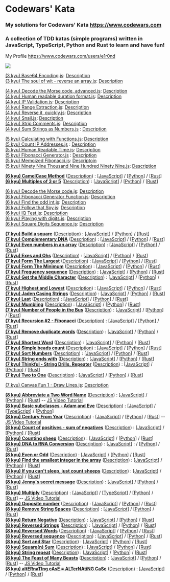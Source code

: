 # Codewars' Kata

### My solutions for Codewars' Kata https://www.codewars.com

### A collection of TDD katas (simple programs) written in JavaScript, TypeScript, Python and Rust to learn and have fun!

My Profile https://www.codewars.com/users/e1r0nd<br>

![](https://www.codewars.com/users/e1r0nd/badges/large)

[(3 kyu) Base64 Encoding.js](<(3%20kyu)%20Base64%20Encoding.js>): [Description](https://www.codewars.com/kata/5270f22f862516c686000161)
<br>
[(3 kyu) The soul of wit - reverse an array.js](<(3%20kyu)%20The%20soul%20of%20wit%20-%20reverse%20an%20array.js>): [Description](https://www.codewars.com/kata/the-soul-of-wit-reverse-an-array)

[(4 kyu) Decode the Morse code, advanced.js](<(4%20kyu)%20Decode%20the%20Morse%20code%2C%20advanced.js>): [Description](https://www.codewars.com/kata/decode-the-morse-code-advanced)
<br>
[(4 kyu) Human readable duration format.js](<(4%20kyu)%20Human%20readable%20duration%20format.js>): [Description](https://www.codewars.com/kata/human-readable-duration-format)
<br>
[(4 kyu) IP Validation.js](<(4%20kyu)%20IP%20Validation.js>): [Description](https://www.codewars.com/kata/ip-validation)
<br>
[(4 kyu) Range Extraction.js](<(4%20kyu)%20Range%20Extraction.js>): [Description](https://www.codewars.com/kata/range-extraction)
<br>
[(4 kyu) Reverse it, quickly.js](<(4%20kyu)%20Reverse%20it%2C%20quickly.js>): [Description](https://www.codewars.com/kata/reverse-it-quickly)
<br>
[(4 kyu) Snail.js](<(4%20kyu)%20Snail.js>): [Description](https://www.codewars.com/kata/snail/javascript)
<br>
[(4 kyu) Strip Comments.js](<(4%20kyu)%20Strip%20Comments.js>): [Description](https://www.codewars.com/kata/51c8e37cee245da6b40000bd)
<br>
[(4 kyu) Sum Strings as Numbers.js](<(4%20kyu)%20Sum%20Strings%20as%20Numbers.js>) : [Description](https://www.codewars.com/kata/5324945e2ece5e1f32000370)

[(5 kyu) Calculating with Functions.js](<(5%20kyu)%20Calculating%20with%20Functions.js>): [Description](https://www.codewars.com/kata/525f3eda17c7cd9f9e000b39/)
<br>
[(5 kyu) Count IP Addresses.js](<(5%20kyu)%20Count%20IP%20Addresses.js>) : [Description](https://www.codewars.com/kata/526989a41034285187000de4)
<br>
[(5 kyu) Human Readable Time.js](<(5%20kyu)%20Human%20Readable%20Time.js>): [Description](https://www.codewars.com/kata/human-readable-time)
<br>
[(5 kyu) Fibonacci Generator.js](<(5%20kyu)%20Fibonacci%20Generator.js>) : [Description](https://www.codewars.com/kata/522498c9906b0cfcb40001fc)
<br>
[(5 kyu) Memoized Fibonacci.js](<(5%20kyu)%20Memoized%20Fibonacci.js>): [Descriptoin](https://www.codewars.com/kata/memoized-fibonacci)
<br>
[(5 kyu) Ninety Nine Thousand Nine Hundred Ninety Nine.js](<(5%20kyu)%20Ninety%20Nine%20Thousand%20Nine%20Hundred%20Ninety%20Nine.js>): [Description](https://www.codewars.com/kata/5463c8db865001c1710003b2)

**[(6 kyu) CamelCase Method](https://www.codewars.com/kata/camelcase-method/)**
([Description](<(6%20kyu)%20CamelCase%20Method/(6%20kyu)%20CamelCase%20Method.md>)) :
[[JavaScript](<(6%20kyu)%20CamelCase%20Method/(6%20kyu)%20CamelCase%20Method.js>)]
/ [[Python](<(6%20kyu)%20CamelCase%20Method/(6%20kyu)%20CamelCase%20Method.py>)]
/ [[Rust](<(6%20kyu)%20CamelCase%20Method/(6%20kyu)%20CamelCase%20Method.rs>)]
<br>
**[(6 kyu) Multiples of 3 or 5](https://www.codewars.com/kata/multiples-of-3-or-5/)**
([Description](<(6%20kyu)%20Multiples%20of%203%20and%205/(6%20kyu)%20Multiples%20of%203%20and%205.md>)) :
[[JavaScript](<(6%20kyu)%20Multiples%20of%203%20and%205/(6%20kyu)%20Multiples%20of%203%20and%205.js>)]
/ [[Python](<(6%20kyu)%20Multiples%20of%203%20and%205/(6%20kyu)%20Multiples%20of%203%20and%205.py>)]
/ [[Rust](<(6%20kyu)%20Multiples%20of%203%20and%205/(6%20kyu)%20Multiples%20of%203%20and%205.rs>)]
<br>

[(6 kyu) Decode the Morse code.js](<(6%20kyu)%20Decode%20the%20Morse%20code.js>): [Description](https://www.codewars.com/kata/decode-the-morse-code)
<br>
[(6 kyu) Fibonacci Generator Function.js](<(6%20kyu)%20Fibonacci%20Generator%20Function.js>): [Description](https://www.codewars.com/kata/fibonacci-generator-function)
<br>
[(6 kyu) Find the odd int.js](<(6%20kyu)%20Find%20the%20odd%20int.js>): [Description](https://www.codewars.com/kata/find-the-odd-int)
<br>
[(6 kyu) Follow that Spy.js](<(6%20kyu)%20Follow%20that%20Spy.js>): [Description](https://www.codewars.com/kata/follow-that-spy)
<br>
[(6 kyu) IQ Test.js](<(6%20kyu)%20IQ%20Test.js>): [Description](https://www.codewars.com/kata/iq-test)
<br>
[(6 kyu) Playing with digits.js](<(6%20kyu)%20Playing%20with%20digits.js>): [Description](https://www.codewars.com/kata/playing-with-digits)
<br>
[(6 kyu) Square Digits Sequence.js](<(6%20kyu)%20Square%20Digits%20Sequence.js>): [Description](https://www.codewars.com/kata/simple-fun-number-23-square-digits-sequence)

**[(7 kyu) Build a square](https://www.codewars.com/kata/build-a-square/)**
([Description](<(7%20kyu)%20Build%20a%20square/(7%20kyu)%20Build%20a%20square.md>)) :
[[JavaScript](<(7%20kyu)%20Build%20a%20square/(7%20kyu)%20Build%20a%20square.js>)]
/ [[Python](<(7%20kyu)%20Build%20a%20square/(7%20kyu)%20Build%20a%20square.py>)]
/ [[Rust](<(7%20kyu)%20Build%20a%20square/(7%20kyu)%20Build%20a%20square.rs>)]
<br>
**[(7 kyu) Complementary DNA](https://www.codewars.com/kata/complementary-dna/)**
([Description](<(7%20kyu)%20Complementary%20DNA/(7%20kyu)%20Complementary%20DNA.md>)) :
[[JavaScript](<(7%20kyu)%20Complementary%20DNA/(7%20kyu)%20Complementary%20DNA.js>)]
/ [[Python](<(7%20kyu)%20Complementary%20DNA/(7%20kyu)%20Complementary%20DNA.py>)]
/ [[Rust](<(7%20kyu)%20Complementary%20DNA/(7%20kyu)%20Complementary%20DNA.rs>)]
<br>
**[(7 kyu) Even numbers in an array](https://www.codewars.com/kata/even-numbers-in-an-array/)**
([Description](<(7%20kyu)%20Even%20numbers%20in%20an%20array/(7%20kyu)%20Even%20numbers%20in%20an%20array.md>)) :
[[JavaScript](<(7%20kyu)%20Even%20numbers%20in%20an%20array/(7%20kyu)%20Even%20numbers%20in%20an%20array.js>)]
/ [[Python](<(7%20kyu)%20Even%20numbers%20in%20an%20array/(7%20kyu)%20Even%20numbers%20in%20an%20array.py>)]
/ [[Rust](<(7%20kyu)%20Even%20numbers%20in%20an%20array/(7%20kyu)%20Even%20numbers%20in%20an%20array.rs>)]
<br>
**[(7 kyu) Exes and Ohs](https://www.codewars.com/kata/exes-and-ohs/)**
([Description](<(7%20kyu)%20Exes%20and%20Ohs/7%20kyu%20Exes%20and%20Ohs.md>)) :
[[JavaScript](<(7%20kyu)%20Exes%20and%20Ohs/7%20kyu%20Exes%20and%20Ohs.js>)]
/ [[Python](<(7%20kyu)%20Complementary%20DNA/(7%20kyu)%20Complementary%20DNA.py>)]
/ [[Rust](<(7%20kyu)%20Exes%20and%20Ohs/7%20kyu%20Exes%20and%20Ohs.rs>)]
<br>
**[(7 kyu) Form The Largest](https://www.codewars.com/kata/form-the-largest)**
([Description](<(7%20kyu)%20Form%20The%20Largest/(7%20kyu)%20Form%20The%20Largest.md>)) :
[[JavaScript](<(7%20kyu)%20Form%20The%20Largest/(7%20kyu)%20Form%20The%20Largest.js>)]
/ [[Python](<(7%20kyu)%20Form%20The%20Largest/(7%20kyu)%20Form%20The%20Largest.py>)]
/ [[Rust](<(7%20kyu)%20Form%20The%20Largest/(7%20kyu)%20Form%20The%20Largest.rs>)]
<br>
**[(7 kyu) Form The Minimum](https://www.codewars.com/kata/form-the-minimum)**
([Description](<(7%20kyu)%20Form%20The%20Minimum/(7%20kyu)%20Form%20The%20Minimum.md>)) :
[[JavaScript](<(7%20kyu)%20Form%20The%20Minimum/(7%20kyu)%20Form%20The%20Minimum.js>)]
/ [[Python](<(7%20kyu)%20Form%20The%20Minimum/(7%20kyu)%20Form%20The%20Minimum.py>)]
/ [[Rust](<(7%20kyu)%20Form%20The%20Minimum/(7%20kyu)%20Form%20The%20Minimum.rs>)]
<br>
**[(7 kyu) Frequency sequence](https://www.codewars.com/kata/frequency-sequence/)**
([Description](<(7%20kyu)%20Frequency%20sequence/(7%20kyu)%20Frequency%20sequence.md>)) :
[[JavaScript](<(7%20kyu)%20Frequency%20sequence/(7%20kyu)%20Frequency%20sequence.js>)]
/ [[Python](<(7%20kyu)%20Frequency%20sequence/(7%20kyu)%20Frequency%20sequence.py>)]
/ [[Rust](<(7%20kyu)%20Frequency%20sequence/(7%20kyu)%20Frequency%20sequence.rs>)]
<br>
**[(7 kyu) Get the Middle Character](https://www.codewars.com/kata/get-the-middle-character/)**
([Description](<(7%20kyu)%20Get%20the%20Middle%20Character/(7%20kyu)%20Get%20the%20Middle%20Character.md>)) :
[[JavaScript](<(7%20kyu)%20Get%20the%20Middle%20Character/(7%20kyu)%20Get%20the%20Middle%20Character.js>)]
/ [[Python](<(7%20kyu)%20Get%20the%20Middle%20Character/(7%20kyu)%20Get%20the%20Middle%20Character.py>)]
/ [[Rust](<(7%20kyu)%20Get%20the%20Middle%20Character/(7%20kyu)%20Get%20the%20Middle%20Character.rs>)]
<br>
**[(7 kyu) Highest and Lowest](https://www.codewars.com/kata/highest-and-lowest)**
([Description](<(7%20kyu)%20Highest%20and%20Lowest/(7%20kyu)%20Highest%20and%20Lowest.md>)) :
[[JavaScript](<(7%20kyu)%20Highest%20and%20Lowest/(7%20kyu)%20Highest%20and%20Lowest.js>)]
/ [[Python](<(7%20kyu)%20Highest%20and%20Lowest/(7%20kyu)%20Highest%20and%20Lowest.py>)]
/ [[Rust](<(7%20kyu)%20Highest%20and%20Lowest/(7%20kyu)%20Highest%20and%20Lowest.rs>)]
<br>
**[(7 kyu) Jaden Casing Strings](https://www.codewars.com/kata/jaden-casing-strings)**
([Description](<(7%20kyu)%20Jaden%20Casing%20Strings/(7%20kyu)%20Jaden%20Casing%20Strings.md>)) :
[[JavaScript](<(7%20kyu)%20Jaden%20Casing%20Strings/(7%20kyu)%20Jaden%20Casing%20Strings.js>)]
/ [[Python](<(7%20kyu)%20Jaden%20Casing%20Strings/(7%20kyu)%20Jaden%20Casing%20Strings.py>)]
/ [[Rust](<(7%20kyu)%20Jaden%20Casing%20Strings/(7%20kyu)%20Jaden%20Casing%20Strings.rs>)]
<br>
**[(7 kyu) Last](https://www.codewars.com/kata/541629460b198da04e000bb9)**
([Description](<(7%20kyu)%20Last/(7%20kyu)%20Last.md>)) :
[[JavaScript](<(7%20kyu)%20Last/(7%20kyu)%20Last.js>)]
/ [[Python](<(7%20kyu)%20Last/(7%20kyu)%20Last.py>)]
/ [[Rust](<(7%20kyu)%20Last/(7%20kyu)%20Last.rs>)]
<br>
**[(7 kyu) Mumbling](https://www.codewars.com/kata/mumbling/)**
([Description](<(7%20kyu)%20Mumbling/(7%20kyu)%20Mumbling.md>)) :
[[JavaScript](<(7%20kyu)%20Mumbling/(7%20kyu)%20Mumbling.js>)]
/ [[Python](<(7%20kyu)%20Mumbling/(7%20kyu)%20Mumbling.py>)]
/ [[Rust](<(7%20kyu)%20Mumbling/(7%20kyu)%20Mumbling.rs>)]
<br>
**[(7 kyu) Number of People in the Bus](https://www.codewars.com/kata/number-of-people-in-the-bus/)**
([Description](<(7%20kyu)%20Number%20of%20People%20in%20the%20Bus/(7%20kyu)%20Number%20of%20People%20in%20the%20Bus.md>)) :
[[JavaScript](<(7%20kyu)%20Number%20of%20People%20in%20the%20Bus/(7%20kyu)%20Number%20of%20People%20in%20the%20Bus.js>)]
/ [[Python](<(7%20kyu)%20Number%20of%20People%20in%20the%20Bus/(7%20kyu)%20Number%20of%20People%20in%20the%20Bus.py>)]
/ [[Rust](<(7%20kyu)%20Number%20of%20People%20in%20the%20Bus/(7%20kyu)%20Number%20of%20People%20in%20the%20Bus.rs>)]
<br>
**[(7 kyu) Recursion #2 - Fibonacci](https://www.codewars.com/kata/recursion-number-2-fibonacci/)**
([Description](<(7%20kyu)%20Recursion%202%20-%20Fibonacci/(7%20kyu)%20Recursion%202%20-%20Fibonacci.md>)) :
[[JavaScript](<(7%20kyu)%20Recursion%202%20-%20Fibonacci/(7%20kyu)%20Recursion%202%20-%20Fibonacci.js>)]
/ [[Python](<(7%20kyu)%20Recursion%202%20-%20Fibonacci/(7%20kyu)%20Recursion%202%20-%20Fibonacci.py>)]
/ [[Rust](<(7%20kyu)%20Recursion%202%20-%20Fibonacci/(7%20kyu)%20Recursion%202%20-%20Fibonacci.rs>)]
<br>
**[(7 kyu) Remove duplicate words](http://www.codewars.com/kata/remove-duplicate-words)**
([Description](<(7%20kyu)%20Remove%20duplicate%20words/(7%20kyu)%20Remove%20duplicate%20words.md>)) :
[[JavaScript](<(7%20kyu)%20Remove%20duplicate%20words/(7%20kyu)%20Remove%20duplicate%20words.js>)]
/ [[Python](<(7%20kyu)%20Remove%20duplicate%20words/(7%20kyu)%20Remove%20duplicate%20words.py>)]
/ [[Rust](<(7%20kyu)%20Remove%20duplicate%20words/(7%20kyu)%20Remove%20duplicate%20words.rs>)]
<br>
**[(7 kyu) Shortest Word](http://www.codewars.com/kata/shortest-word/)**
([Description](<(7%20kyu)%20Shortest%20Word/(7%20kyu)%20Shortest%20Word.md>)) :
[[JavaScript](<(7%20kyu)%20Shortest%20Word/(7%20kyu)%20Shortest%20Word.js>)]
/ [[Python](<(7%20kyu)%20Shortest%20Word/(7%20kyu)%20Shortest%20Word.py>)]
/ [[Rust](<(7%20kyu)%20Shortest%20Word/(7%20kyu)%20Shortest%20Word.rs>)]
<br>
**[(7 kyu) Simple beads count](https://www.codewars.com/kata/simple-beads-count)**
([Description](<(7%20kyu)%20Simple%20beads%20count/(7%20kyu)%20Simple%20beads%20count.md>)) :
[[JavaScript](<(7%20kyu)%20Simple%20beads%20count/(7%20kyu)%20Simple%20beads%20count.js>)]
/ [[Python](<(7%20kyu)%20Simple%20beads%20count/(7%20kyu)%20Simple%20beads%20count.py>)]
/ [[Rust](<(7%20kyu)%20Simple%20beads%20count/(7%20kyu)%20Simple%20beads%20count.rs>)]
<br>
**[(7 kyu) Sort Numbers](https://www.codewars.com/kata/sort-numbers/)**
([Description](<(7%20kyu)%20Sort%20Numbers/(7%20kyu)%20Sort%20Numbers.md>)) :
[[JavaScript](<(7%20kyu)%20Sort%20Numbers/(7%20kyu)%20Sort%20Numbers.js>)]
/ [[Python](<(7%20kyu)%20Sort%20Numbers/(7%20kyu)%20Sort%20Numbers.py>)]
/ [[Rust](<(7%20kyu)%20Sort%20Numbers/(7%20kyu)%20Sort%20Numbers.rs>)]
<br>
**[(7 kyu) String ends with](https://www.codewars.com/kata/string-ends-with/)**
([Description](<(7%20kyu)%20String%20ends%20with/(7%20kyu)%20String%20ends%20with.md>)) :
[[JavaScript](<(7%20kyu)%20String%20ends%20with/(7%20kyu)%20String%20ends%20with.js>)]
/ [[Python](<(7%20kyu)%20String%20ends%20with/(7%20kyu)%20String%20ends%20with.py>)]
/ [[Rust](<(7%20kyu)%20String%20ends%20with/(7%20kyu)%20String%20ends%20with.rs>)]
<br>
**[(7 kyu) Thinkful - String Drills. Repeater](https://www.codewars.com/kata/thinkful-string-drills-repeater/)**
([Description](<(7%20kyu)%20Thinkful%20-%20String%20Drills.%20Repeater/(7%20kyu)%20Thinkful%20-%20String%20Drills.%20Repeater.md>)) :
[[JavaScript](<(7%20kyu)%20Thinkful%20-%20String%20Drills.%20Repeater/(7%20kyu)%20Thinkful%20-%20String%20Drills.%20Repeater.js>)]
/ [[Python](<(7%20kyu)%20Thinkful%20-%20String%20Drills.%20Repeater/(7%20kyu)%20Thinkful%20-%20String%20Drills.%20Repeater.py>)]
/ [[Rust](<(7%20kyu)%20Thinkful%20-%20String%20Drills.%20Repeater/(7%20kyu)%20Thinkful%20-%20String%20Drills.%20Repeater.rs>)]
<br>
**[(7 kyu) Two to One](https://www.codewars.com/kata/two-to-one/)**
([Description](<(7%20kyu)%20Two%20to%20One/(7%20kyu)%20Two%20to%20One.md>)) :
[[JavaScript](<(7%20kyu)%20Two%20to%20One/(7%20kyu)%20Two%20to%20One.js>)]
/ [[Python](<(7%20kyu)%20Two%20to%20One/(7%20kyu)%20Two%20to%20One.py>)]
/ [[Rust](<(7%20kyu)%20Two%20to%20One/(7%20kyu)%20Two%20to%20One.rs>)]

[(7 kyu) Canvas Fun 1 - Draw Lines.js](<(7%20kyu)%20Canvas%20Fun%201%20-%20Draw%20Lines.js>): [Description](http://www.codewars.com/kata/canvas-fun-number-1-draw-lines)
<br>

**[(8 kyu) Abbreviate a Two Word Name](https://www.codewars.com/kata/abbreviate-a-two-word-name)**
([Description](<(8%20kyu)%20Abbreviate%20a%20Two%20Word%20Name/(8%20kyu)%20Abbreviate%20a%20Two%20Word%20Name.md>)) :
[[JavaScript](<(8%20kyu)%20Abbreviate%20a%20Two%20Word%20Name/(8%20kyu)%20Abbreviate%20a%20Two%20Word%20Name.js>)]
/ [[Python](<(8%20kyu)%20Abbreviate%20a%20Two%20Word%20Name/(8%20kyu)%20Abbreviate%20a%20Two%20Word%20Name.py>)]
/ [[Rust](<(8%20kyu)%20Abbreviate%20a%20Two%20Word%20Name/(8%20kyu)%20Abbreviate%20a%20Two%20Word%20Name.rs>)] -- [JS Video Tutorial](https://www.youtube.com/watch?v=hz0Ydr6UXQk)
<br>
**[(8 kyu) Basic subclasses - Adam and Eve](https://www.codewars.com/kata/547274e24481cfc469000416)**
([Description](<(8%20kyu)%20Basic%20subclasses%20-%20Adam%20and%20Eve/(8%20kyu)%20Basic%20subclasses%20-%20Adam%20and%20Eve.md>)) :
[[JavaScript](<(8%20kyu)%20Basic%20subclasses%20-%20Adam%20and%20Eve/(8%20kyu)%20Basic%20subclasses%20-%20Adam%20and%20Eve.js>)]
/ [[TypeScript](<(8%20kyu)%20Basic%20subclasses%20-%20Adam%20and%20Eve/(8%20kyu)%20Basic%20subclasses%20-%20Adam%20and%20Eve.ts>)]
/ [[Python](<(8%20kyu)%20Basic%20subclasses%20-%20Adam%20and%20Eve/(8%20kyu)%20Basic%20subclasses%20-%20Adam%20and%20Eve.py>)]
<br>
**[(8 kyu) Century From Year](https://www.codewars.com/kata/century-from-year/)** ([Description](<(8%20kyu)%20Century%20From%20Year/(8%20kyu)%20Century%20From%20Year.md>)) :
[[JavaScript](<(8%20kyu)%20Century%20From%20Year/(8%20kyu)%20Century%20From%20Year.js>)]
/ [[Python](<(8%20kyu)%20Century%20From%20Year/(8%20kyu)%20Century%20From%20Year.py>)]
/ [[Rust](<(8%20kyu)%20Century%20From%20Year/(8%20kyu)%20Century%20From%20Year.rs>)] -- [JS Video Tutorial](https://www.youtube.com/watch?v=r4FcQieqKFM)
<br>
**[(8 kyu) Count of positives - sum of negatives](https://www.codewars.com/kata/count-of-positives-slash-sum-of-negatives)** ([Description](<(8%20kyu)%20Count%20of%20positives%20-%20sum%20of%20negatives/(8%20kyu)%20Count%20of%20positives%20-%20sum%20of%20negatives.md>)) :
[[JavaScript](<(8%20kyu)%20Count%20of%20positives%20-%20sum%20of%20negatives/(8%20kyu)%20Count%20of%20positives%20-%20sum%20of%20negatives.js>)]
/ [[Python](<(8%20kyu)%20Count%20of%20positives%20-%20sum%20of%20negatives/(8%20kyu)%20Count%20of%20positives%20-%20sum%20of%20negatives.py>)]
/ [[Rust](<(8%20kyu)%20Count%20of%20positives%20-%20sum%20of%20negatives/(8%20kyu)%20Count%20of%20positives%20-%20sum%20of%20negatives.rs>)]
<br>
**[(8 kyu) Counting sheep](https://www.codewars.com/kata/counting-sheep-dot-dot-dot)**
([Description](<(8%20kyu)%20Counting%20sheep/(8%20kyu)%20Counting%20sheep.md>)) :
[[JavaScript](<(8%20kyu)%20Counting%20sheep/(8%20kyu)%20Counting%20sheep.js>)]
/ [[Python](<(8%20kyu)%20Counting%20sheep/(8%20kyu)%20Counting%20sheep.py>)]
/ [[Rust](<(8%20kyu)%20Counting%20sheep/(8%20kyu)%20Counting%20sheep.rs>)]
<br>
**[(8 kyu) DNA to RNA Conversion](https://www.codewars.com/kata/dna-to-rna-conversion)**
([Description](<(8%20kyu)%20DNA%20to%20RNA%20Conversion/(8%20kyu)%20DNA%20to%20RNA%20Conversion.md>)) :
[[JavaScript](<(8%20kyu)%20DNA%20to%20RNA%20Conversion/(8%20kyu)%20DNA%20to%20RNA%20Conversion.js>)] :
/ [[Python](<(8%20kyu)%20DNA%20to%20RNA%20Conversion/(8%20kyu)%20DNA%20to%20RNA%20Conversion.py>)]
/ [[Rust](<(8%20kyu)%20DNA%20to%20RNA%20Conversion/(8%20kyu)%20DNA%20to%20RNA%20Conversion.rs>)]
<br>
**[(8 kyu) Even or Odd](https://www.codewars.com/kata/even-or-odd)**
([Description](<(8%20kyu)%20Even%20or%20Odd/(8%20kyu)%20Even%20or%20Odd.md>)) :
[[JavaScript](<(8%20kyu)%20Even%20or%20Odd/(8%20kyu)%20Even%20or%20Odd.js>)]
/ [[Python](<(8%20kyu)%20Even%20or%20Odd/(8%20kyu)%20Even%20or%20Odd.py>)]
/ [[Rust](<(8%20kyu)%20Even%20or%20Odd/(8%20kyu)%20Even%20or%20Odd.rs>)]
<br>
**[(8 kyu) Find the smallest integer in the array](https://www.codewars.com/kata/find-the-smallest-integer-in-the-array)**
([Description](<(8%20kyu)%20Find%20the%20smallest%20integer%20in%20the%20array/(8%20kyu)%20Find%20the%20smallest%20integer%20in%20the%20array.md>)) :
[[JavaScript](<(8%20kyu)%20Find%20the%20smallest%20integer%20in%20the%20array/(8%20kyu)%20Find%20the%20smallest%20integer%20in%20the%20array.js>)]
/ [[Python](<(8%20kyu)%20Find%20the%20smallest%20integer%20in%20the%20array/(8%20kyu)%20Find%20the%20smallest%20integer%20in%20the%20array.py>)]
/ [[Rust](<(8%20kyu)%20Find%20the%20smallest%20integer%20in%20the%20array/(8%20kyu)%20Find%20the%20smallest%20integer%20in%20the%20array.rs>)]
<br>
**[(8 kyu) If you can't sleep, just count sheeps](https://www.codewars.com/kata/if-you-cant-sleep-just-count-sheep)**
([Description](<(8%20kyu)%20If%20you%20can't%20sleep%2C%20just%20count%20sheeps/(8%20kyu)%20If%20you%20can't%20sleep%2C%20just%20count%20sheeps.md>)) :
[[JavaScript](<(8%20kyu)%20If%20you%20can't%20sleep%2C%20just%20count%20sheeps/(8%20kyu)%20If%20you%20can't%20sleep%2C%20just%20count%20sheeps.js>)]
/ [[Python](<(8%20kyu)%20If%20you%20can't%20sleep%2C%20just%20count%20sheeps/(8%20kyu)%20If%20you%20can't%20sleep%2C%20just%20count%20sheeps.py>)]
/ [[Rust](<(8%20kyu)%20If%20you%20can't%20sleep%2C%20just%20count%20sheeps/(8%20kyu)%20If%20you%20can't%20sleep%2C%20just%20count%20sheeps.rs>)]
<br>
**[(8 kyu) Jenny's secret message](https://www.codewars.com/kata/jennys-secret-message)**
([Description](<(8%20kyu)%20Jenny's%20secret%20message/(8%20kyu)%20Jenny's%20secret%20message.md>)) :
[[JavaScript](<(8%20kyu)%20Jenny's%20secret%20message/(8%20kyu)%20Jenny's%20secret%20message.js>)]
/ [[Python](<(8%20kyu)%20Jenny's%20secret%20message/(8%20kyu)%20Jenny's%20secret%20message.py>)]
/ [[Rust](<(8%20kyu)%20Jenny's%20secret%20message/(8%20kyu)%20Jenny's%20secret%20message.rs>)]
<br>
**[(8 kyu) Multiply](https://www.codewars.com/kata/multiply/)**
([Description](<(8%20kyu)%20Multiply/(8%20kyu)%20Multiply.md>)) :
[[JavaScript](<(8%20kyu)%20Multiply/(8%20kyu)%20Multiply.js>)]
/ [[TypeScript](<(8%20kyu)%20Multiply/(8%20kyu)%20Multiply.ts>)]
/ [[Python](<(8%20kyu)%20Multiply/(8%20kyu)%20Multiply.py>)]
/ [[Rust](<(8%20kyu)%20Multiply/(8%20kyu)%20Multiply.rs>)] -- [JS Video Tutorial](https://www.youtube.com/watch?v=cxNFuXg66sg)
<br>
**[(8 kyu) Opposite number](https://www.codewars.com/kata/opposite-number)**
([Description](<(8%20kyu)%20Opposite%20number/(8%20kyu)%20Opposite%20number.md>)) :
[[JavaScript](<(8%20kyu)%20Opposite%20number/(8%20kyu)%20Opposite%20number.js>)]
/ [[Python](<(8%20kyu)%20Opposite%20number/(8%20kyu)%20Opposite%20number.py>)]
/ [[Rust](<(8%20kyu)%20Opposite%20number/(8%20kyu)%20Opposite%20number.rs>)]
<br>
**[(8 kyu) Remove String Spaces](https://www.codewars.com/kata/remove-string-spaces)**
([Description](<(8%20kyu)%20Remove%20String%20Spaces/(8%20kyu)%20Remove%20String%20Spaces.md>)) :
[[JavaScript](<(8%20kyu)%20Remove%20String%20Spaces/(8%20kyu)%20Remove%20String%20Spaces.js>)]
/ [[Python](<(8%20kyu)%20Remove%20String%20Spaces/(8%20kyu)%20Remove%20String%20Spaces.py>)]
/ [[Rust](<(8%20kyu)%20Remove%20String%20Spaces/(8%20kyu)%20Remove%20String%20Spaces.rs>)]
<br>
**[(8 kyu) Return Negative](https://www.codewars.com/kata/return-negative)**
([Description](<(8%20kyu)%20Return%20Negative/(8%20kyu)%20Return%20Negative.md>)) :
[[JavaScript](<(8%20kyu)%20Return%20Negative/(8%20kyu)%20Return%20Negative.js>)]
/ [[Python](<(8%20kyu)%20Return%20Negative/(8%20kyu)%20Return%20Negative.py>)]
/ [[Rust](<(8%20kyu)%20Return%20Negative/(8%20kyu)%20Return%20Negative.rs>)]
<br>
**[(8 kyu) Reversed Strings](https://www.codewars.com/kata/reversed-strings)**
([Description](<(8%20kyu)%20Reversed%20Strings/(8%20kyu)%20Reversed%20Strings.md>)) :
[[JavaScript](<(8%20kyu)%20Reversed%20Strings/(8%20kyu)%20Reversed%20Strings.js>)]
/ [[Python](<(8%20kyu)%20Reversed%20Strings/(8%20kyu)%20Reversed%20Strings.py>)]
/ [[Rust](<(8%20kyu)%20Reversed%20Strings/(8%20kyu)%20Reversed%20Strings.rs>)]
<br>
**[(8 kyu) Reversed Words](https://www.codewars.com/kata/reversed-words)**
([Description](<(8%20kyu)%20Reversed%20Words/(8%20kyu)%20Reversed%20Words.md>)) :
[[JavaScript](<(8%20kyu)%20Reversed%20Words/(8%20kyu)%20Reversed%20Words.js>)]
/ [[Python](<(8%20kyu)%20Reversed%20Words/(8%20kyu)%20Reversed%20Words.py>)]
/ [[Rust](<(8%20kyu)%20Reversed%20Words/(8%20kyu)%20Reversed%20Words.rs>)]
<br>
**[(8 kyu) Reversed sequence](https://www.codewars.com/kata/reversed-sequence)**
([Description](<(8%20kyu)%20Reversed%20sequence/(8%20kyu)%20Reversed%20sequence.md>)) :
[[JavaScript](<(8%20kyu)%20Reversed%20sequence/(8%20kyu)%20Reversed%20sequence.js>)]
/ [[Python](<(8%20kyu)%20Reversed%20sequence/(8%20kyu)%20Reversed%20sequence.py>)]
/ [[Rust](<(8%20kyu)%20Reversed%20sequence/(8%20kyu)%20Reversed%20sequence.rs>)]
<br>
**[(8 kyu) Sort and Star](https://www.codewars.com/kata/sort-and-star)**
([Description](<(8%20kyu)%20Sort%20and%20Star/(8%20kyu)%20Sort%20and%20Star.md>)) :
[[JavaScript](<(8%20kyu)%20Sort%20and%20Star/(8%20kyu)%20Sort%20and%20Star.js>)]
/ [[Python](<(8%20kyu)%20Sort%20and%20Star/(8%20kyu)%20Sort%20and%20Star.py>)]
/ [[Rust](<(8%20kyu)%20Sort%20and%20Star/(8%20kyu)%20Sort%20and%20Star.rs>)]
<br>
**[(8 kyu) Square(n) Sum](https://www.codewars.com/kata/square-n-sum)**
([Description](<(8%20kyu)%20Square(n)%20Sum/(8%20kyu)%20Square(n)%20Sum.md>)) :
[[JavaScript](<(8%20kyu)%20Square(n)%20Sum/(8%20kyu)%20Square(n)%20Sum.js>)]
/ [[Python](<(8%20kyu)%20Square(n)%20Sum/(8%20kyu)%20Square(n)%20Sum.py>)]
/ [[Rust](<(8%20kyu)%20Square(n)%20Sum/(8%20kyu)%20Square(n)%20Sum.rs>)]
<br>
**[(8 kyu) String repeat](https://www.codewars.com/kata/string-repeat)**
([Description](<(8%20kyu)%20String%20repeat/(8%20kyu)%20String%20repeat.md>)) :
[[JavaScript](<(8%20kyu)%20String%20repeat/(8%20kyu)%20String%20repeat.js>)]
/ [[Python](<(8%20kyu)%20String%20repeat/(8%20kyu)%20String%20repeat.py>)]
/ [[Rust](<(8%20kyu)%20String%20repeat/(8%20kyu)%20String%20repeat.rs>)]
<br>
**[(8 kyu) The Feast of Many Beasts](https://www.codewars.com/kata/the-feast-of-many-beasts/)**
([Description](<(8%20kyu)%20The%20Feast%20of%20Many%20Beasts/(8%20kyu)%20The%20Feast%20of%20Many%20Beasts.md>)) :
[[JavaScript](<(8%20kyu)%20The%20Feast%20of%20Many%20Beasts/(8%20kyu)%20The%20Feast%20of%20Many%20Beasts.js>)]
/ [[Python](<(8%20kyu)%20The%20Feast%20of%20Many%20Beasts/(8%20kyu)%20The%20Feast%20of%20Many%20Beasts.py>)]
/ [[Rust](<(8%20kyu)%20The%20Feast%20of%20Many%20Beasts/(8%20kyu)%20The%20Feast%20of%20Many%20Beasts.rs>)] -- [JS Video Tutorial](https://www.youtube.com/watch?v=Di_bIEh-y2U)
<br>
**[(8 kyu) altERnaTIng cAsE = ALTerNAtiNG CaSe](http://www.codewars.com/kata/alternating-case-%3C-equals-%3E-alternating-case)** ([Description](<(8%20kyu)%20altERnaTIng%20cAsE%20%3D%20ALTerNAtiNG%20CaSe/(8%20kyu)%20altERnaTIng%20cAsE%20%3D%20ALTerNAtiNG%20CaSe.md>)) :
[[JavaScript](<(8%20kyu)%20altERnaTIng%20cAsE%20%3D%20ALTerNAtiNG%20CaSe/(8%20kyu)%20altERnaTIng%20cAsE%20%3D%20ALTerNAtiNG%20CaSe.js>)]
/ [[Python](<(8%20kyu)%20altERnaTIng%20cAsE%20%3D%20ALTerNAtiNG%20CaSe/(8%20kyu)%20altERnaTIng%20cAsE%20%3D%20ALTerNAtiNG%20CaSe.py>)]
/ [[Rust](<(8%20kyu)%20altERnaTIng%20cAsE%20%3D%20ALTerNAtiNG%20CaSe/(8%20kyu)%20altERnaTIng%20cAsE%20%3D%20ALTerNAtiNG%20CaSe.rs>)]
